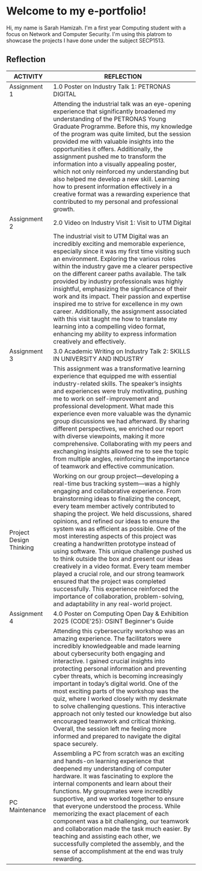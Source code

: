 # Welcome to my e-portfolio!

Hi, my name is Sarah Hamizah. I'm a first year Computing student with a focus on Network and Computer Security. I'm using this platrom to showcase the projects I have done under the subject SECP1513.


## Reflection


|        ACTIVITY        |                                                                      REFLECTION                                                                           |
|------------------------|-----------------------------------------------------------------------------------------------------------------------------------------------------------|
|Assignment 1            | 1.0 Poster on Industry Talk 1: PETRONAS DIGITAL
|                        | Attending the industrial talk was an eye-opening experience that significantly broadened my understanding of the PETRONAS Young Graduate Programme. Before this, my knowledge of the program was quite limited, but the session provided me with valuable insights into the opportunities it offers. Additionally, the assignment pushed me to transform the information into a visually appealing poster, which not only reinforced my understanding but also helped me develop a new skill. Learning how to present information effectively in a creative format was a rewarding experience that contributed to my personal and professional growth.
|Assignment 2            | 2.0 Video on Industry Visit 1: Visit to UTM Digital  
|                        | The industrial visit to UTM Digital was an incredibly exciting and memorable experience, especially since it was my first time visiting such an environment. Exploring the various roles within the industry gave me a clearer perspective on the different career paths available. The talk provided by industry professionals was highly insightful, emphasizing the significance of their work and its impact. Their passion and expertise inspired me to strive for excellence in my own career. Additionally, the assignment associated with this visit taught me how to translate my learning into a compelling video format, enhancing my ability to express information creatively and effectively.
|Assignment 3            | 3.0 Academic Writing on Industry Talk 2: SKILLS IN UNIVERSITY AND INDUSTRY
|                        | This assignment was a transformative learning experience that equipped me with essential industry-related skills. The speaker’s insights and experiences were truly motivating, pushing me to work on self-improvement and professional development. What made this experience even more valuable was the dynamic group discussions we had afterward. By sharing different perspectives, we enriched our report with diverse viewpoints, making it more comprehensive. Collaborating with my peers and exchanging insights allowed me to see the topic from multiple angles, reinforcing the importance of teamwork and effective communication.
|Project Design Thinking | Working on our group project—developing a real-time bus tracking system—was a highly engaging and collaborative experience. From brainstorming ideas to finalizing the concept, every team member actively contributed to shaping the project. We held discussions, shared opinions, and refined our ideas to ensure the system was as efficient as possible. One of the most interesting aspects of this project was creating a handwritten prototype instead of using software. This unique challenge pushed us to think outside the box and present our ideas creatively in a video format. Every team member played a crucial role, and our strong teamwork ensured that the project was completed successfully. This experience reinforced the importance of collaboration, problem-solving, and adaptability in any real-world project.
|Assignment 4            | 4.0 Poster on Computing Open Day & Exhibition 2025 (CODE’25): OSINT Beginner's Guide
|                        | Attending this cybersecurity workshop was an amazing experience. The facilitators were incredibly knowledgeable and made learning about cybersecurity both engaging and interactive. I gained crucial insights into protecting personal information and preventing cyber threats, which is becoming increasingly important in today’s digital world. One of the most exciting parts of the workshop was the quiz, where I worked closely with my deskmate to solve challenging questions. This interactive approach not only tested our knowledge but also encouraged teamwork and critical thinking. Overall, the session left me feeling more informed and prepared to navigate the digital space securely.
|PC Maintenance          | Assembling a PC from scratch was an exciting and hands-on learning experience that deepened my understanding of computer hardware. It was fascinating to explore the internal components and learn about their functions. My groupmates were incredibly supportive, and we worked together to ensure that everyone understood the process. While memorizing the exact placement of each component was a bit challenging, our teamwork and collaboration made the task much easier. By teaching and assisting each other, we successfully completed the assembly, and the sense of accomplishment at the end was truly rewarding.              
